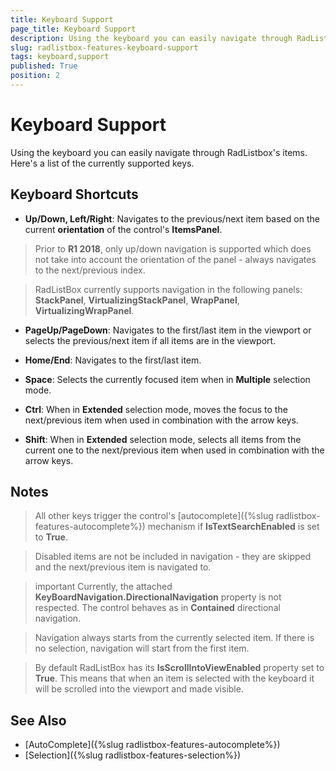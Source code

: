 ```yaml
---
title: Keyboard Support
page_title: Keyboard Support
description: Using the keyboard you can easily navigate through RadListbox's items. This article describes the available key shortucts as well as some specific use cases.
slug: radlistbox-features-keyboard-support
tags: keyboard,support
published: True
position: 2
---
```


# Keyboard Support

Using the keyboard you can easily navigate through RadListbox's items. Here's a list of the currently supported keys.

## Keyboard Shortcuts

* __Up/Down, Left/Right__: Navigates to the previous/next item based on the current **orientation** of the control's **ItemsPanel**.

>Prior to **R1 2018**, only up/down navigation is supported which does not take into account the orientation of the panel - always navigates to the next/previous index.

>RadListBox currently supports navigation in the following panels: **StackPanel**, **VirtualizingStackPanel**, **WrapPanel**, **VirtualizingWrapPanel**.

* __PageUp/PageDown__: Navigates to the first/last item in the viewport or selects the previous/next item if all items are in the viewport.

* __Home/End__: Navigates to the first/last item.

* __Space__: Selects the currently focused item when in **Multiple** selection mode.

* __Ctrl__: When in **Extended** selection mode, moves the focus to the next/previous item when used in combination with the arrow keys.

* __Shift__: When in **Extended** selection mode, selects all items from the current one to the next/previous item when used in combination with the arrow keys.

## Notes

> All other keys trigger the control's [autocomplete]({%slug radlistbox-features-autocomplete%}) mechanism if **IsTextSearchEnabled** is set to **True**.

<!-- -->

> Disabled items are not be included in navigation - they are skipped and the next/previous item is navigated to.

<!-- -->

>important Currently, the attached **KeyBoardNavigation.DirectionalNavigation** property is not respected. The control behaves as in **Contained** directional navigation.

<!-- -->

> Navigation always starts from the currently selected item. If there is no selection, navigation will start from the first item.

<!-- -->

> By default RadListBox has its **IsScrollIntoViewEnabled** property set to **True**. This means that when an item is selected with the keyboard it will be scrolled into the viewport and made visible.

## See Also

* [AutoComplete]({%slug radlistbox-features-autocomplete%})
* [Selection]({%slug radlistbox-features-selection%})